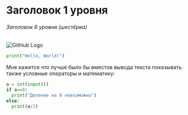 # Заголовок 1 уровня
###### Заголовок 6 уровня (шестёрка)

![GitHub Logo](https://avatars.githubusercontent.com/in/15368)

```python
print("Hello, World!")
```
Мне кажется что лучше было бы вместов вывода текста показывать также условные операторы и математику:
```python
a = int(input())
if a==0:
  print("Деление на 0 невозможно")
else:
  print(a/2)
```
